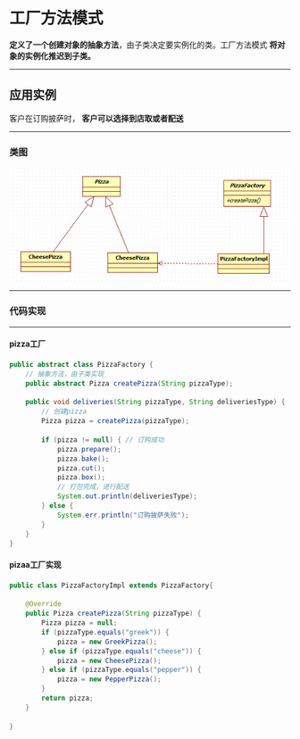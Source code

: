 # 工厂方法模式
**定义了一个创建对象的抽象方法**，由子类决定要实例化的类。工厂方法模式 **将对象的实例化推迟到子类。**

---
## 应用实例
客户在订购披萨时， **客户可以选择到店取或者配送**

---
### 类图
![Factory-Method](./assets/Factory-Method.png)

---
### 代码实现
----
#### pizza工厂
```java
public abstract class PizzaFactory {
	// 抽象方法，由子类实现
	public abstract Pizza createPizza(String pizzaType);

	public void deliveries(String pizzaType, String deliveriesType) {
		// 创建pizza
		Pizza pizza = createPizza(pizzaType);

		if (pizza != null) { // 订购成功
			pizza.prepare();
			pizza.bake();
			pizza.cut();
			pizza.box();
			// 打包完成，进行配送
			System.out.println(deliveriesType);
		} else {
			System.err.println("订购披萨失败");
		}
	}
}
```

#### pizaa工厂实现
```java
public class PizzaFactoryImpl extends PizzaFactory{

	@Override
	public Pizza createPizza(String pizzaType) {
		Pizza pizza = null;
		if (pizzaType.equals("greek")) {
			pizza = new GreekPizza();
		} else if (pizzaType.equals("cheese")) {
			pizza = new CheesePizza();
		} else if (pizzaType.equals("pepper")) {
			pizza = new PepperPizza();
		}
		return pizza;
	}

}
```
